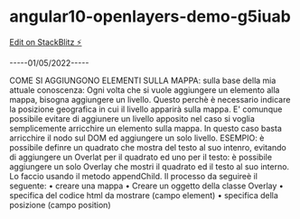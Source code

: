 # angular10-openlayers-demo-g5iuab

[Edit on StackBlitz ⚡️](https://stackblitz.com/edit/angular10-openlayers-demo-g5iuab)

-----01/05/2022-----

COME SI AGGIUNGONO ELEMENTI SULLA MAPPA: sulla base della mia attuale conoscenza:
Ogni volta che si vuole aggiungere un elemento alla mappa,
bisogna aggiungere un livello. Questo perchè è necessario
indicare la posizione geografica in cui il livello apparirà
sulla mappa.
E' comunque possibile evitare di aggiunere un livello apposito
nel caso si voglia semplicemente arricchire un elemento sulla
mappa. In questo caso basta arricchire il nodo sul DOM ed
aggiungere un solo livello.
ESEMPIO: è possibile definre un quadrato che mostra del testo
al suo intenro, evitando di aggiungere un Overlat per il quadrato
ed uno per il testo: è possibile aggiungere un solo Overlay che
mostri il quadrato ed il testo al suo interno. Lo faccio usando il
metodo appendChild.
Il processo da seguireè il seguente:
• creare una mappa
• Creare un oggetto della classe Overlay
  • specifica del codice html da mostrare (campo element) 
  • specifica della posizione (campo position)
